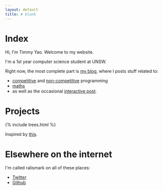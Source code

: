 ```yaml
---
layout: default
title: # blank
---
```


# Index

Hi, I'm Timmy Yao. Welcome to my website.

I'm a 1st year computer science student at UNSW.

Right now, the most complete part is [my blog](/posts.html), where I posts stuff related to:

- [competitive](/2019/05/28/edge-trees.html) and [non-competitive](/2019/01/04/bluehid-1.html) programming
- [maths](/2019/04/05/speed-of-light.html)
- as well as the occasional [interactive post](/2019/05/24/fenwick-tree.html).

# Projects

{% include trees.html %}

Inspired by [this][stevens-blog].

[stevens-blog]: http://htmlpreview.github.io/?https://github.com/acenturyandabit/acenturyandabit.github.io/blob/68a24395b008dde778b6576c805a4346a35f06b7/index.html

# Elsewhere on the internet

I'm called ralismark on all of these places:

- <a rel="me" href="https://twitter.com/ralismark">Twitter</a>
- <a rel="me" href="https://github.com/ralismark">Github</a>
